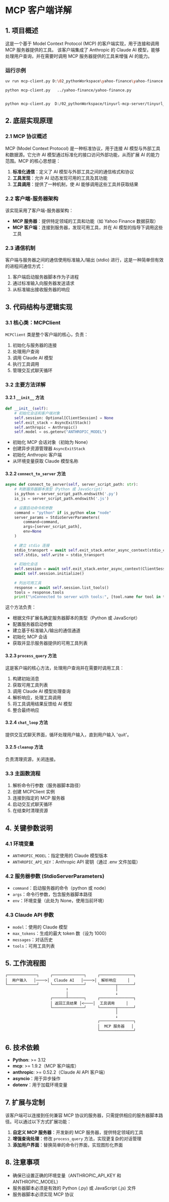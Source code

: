 # MCP 客户端详解

## 1. 项目概述

这是一个基于 Model Context Protocol (MCP) 的客户端实现，用于连接和调用 MCP 服务器提供的工具。
该客户端集成了 Anthropic 的 Claude AI 模型，能够处理用户查询，并在需要时调用 MCP 服务器提供的工具来增强 AI 的能力。

### 运行示例
```bash
uv run mcp-client.py D:\02_pythonWorkspace\yahoo-finance\yahoo-finance.py

python mcp-client.py   ../yahoo-finance/yahoo-finance.py


python mcp-client.py  D:/02_pythonWorkspace/tinyurl-mcp-server/tinyurl_mcp_server/server.py -e TINYURL_API_KEY=RFgCTh6ya6LbgO7OmUV4oEtKuZqsELnQ9sdNZE6zRZoqxMyK7C4z9VpZhrar
```

## 2. 底层实现原理

### 2.1 MCP 协议概述

MCP (Model Context Protocol) 是一种标准协议，用于连接 AI 模型与外部工具和数据源。它允许 AI 模型通过标准化的接口访问外部功能，从而扩展 AI 的能力范围。MCP 的核心思想是：

1. **标准化通信**：定义了 AI 模型与外部工具之间的通信格式和协议
2. **工具发现**：允许 AI 动态发现可用的工具及其功能
3. **工具调用**：提供了一种机制，使 AI 能够调用这些工具并获取结果

### 2.2 客户端-服务器架构

该实现采用了客户端-服务器架构：

- **MCP 服务器**：提供特定领域的工具和功能（如 Yahoo Finance 数据获取）
- **MCP 客户端**：连接到服务器，发现可用工具，并在 AI 模型的指导下调用这些工具

### 2.3 通信机制

客户端与服务器之间的通信使用标准输入/输出 (stdio) 进行，这是一种简单但有效的进程间通信方式：

1. 客户端启动服务器脚本作为子进程
2. 通过标准输入向服务器发送请求
3. 从标准输出接收服务器的响应

## 3. 代码结构与逻辑实现

### 3.1 核心类：MCPClient

`MCPClient` 类是整个客户端的核心，负责：

1. 初始化与服务器的连接
2. 处理用户查询
3. 调用 Claude AI 模型
4. 执行工具调用
5. 管理交互式聊天循环

### 3.2 主要方法详解

#### 3.2.1 `__init__` 方法

```python
def __init__(self):
    # 初始化会话和客户端对象
    self.session: Optional[ClientSession] = None
    self.exit_stack = AsyncExitStack()
    self.anthropic = Anthropic()
    self.model = os.getenv("ANTHROPIC_MODEL")
```

- 初始化 MCP 会话对象（初始为 None）
- 创建异步资源管理器 `AsyncExitStack`
- 初始化 Anthropic 客户端
- 从环境变量获取 Claude 模型名称

#### 3.2.2 `connect_to_server` 方法

```python
async def connect_to_server(self, server_script_path: str):
    # 判断服务器脚本类型（Python 或 JavaScript）
    is_python = server_script_path.endswith('.py')
    is_js = server_script_path.endswith('.js')
    
    # 设置启动命令和参数
    command = "python" if is_python else "node"
    server_params = StdioServerParameters(
        command=command,
        args=[server_script_path],
        env=None
    )
    
    # 建立 stdio 连接
    stdio_transport = await self.exit_stack.enter_async_context(stdio_client(server_params))
    self.stdio, self.write = stdio_transport
    
    # 初始化会话
    self.session = await self.exit_stack.enter_async_context(ClientSession(self.stdio, self.write))
    await self.session.initialize()
    
    # 列出可用工具
    response = await self.session.list_tools()
    tools = response.tools
    print("\nConnected to server with tools:", [tool.name for tool in tools])
```

这个方法负责：
- 根据文件扩展名确定服务器脚本的类型（Python 或 JavaScript）
- 配置服务器启动参数
- 建立基于标准输入/输出的通信通道
- 初始化 MCP 会话
- 获取并显示服务器提供的可用工具列表

#### 3.2.3 `process_query` 方法

这是客户端的核心方法，处理用户查询并在需要时调用工具：

1. 构建初始消息
2. 获取可用工具列表
3. 调用 Claude AI 模型处理查询
4. 解析响应，处理工具调用
5. 将工具调用结果反馈给 AI 模型
6. 整合最终响应

#### 3.2.4 `chat_loop` 方法

提供交互式聊天界面，循环处理用户输入，直到用户输入 'quit'。

#### 3.2.5 `cleanup` 方法

负责清理资源，关闭连接。

### 3.3 主函数流程

1. 解析命令行参数（服务器脚本路径）
2. 创建 MCPClient 实例
3. 连接到指定的 MCP 服务器
4. 启动交互式聊天循环
5. 在结束时清理资源

## 4. 关键参数说明

### 4.1 环境变量

- `ANTHROPIC_MODEL`：指定使用的 Claude 模型版本
- `ANTHROPIC_API_KEY`：Anthropic API 密钥（通过 .env 文件加载）

### 4.2 服务器参数 (StdioServerParameters)

- `command`：启动服务器的命令（python 或 node）
- `args`：命令行参数，包含服务器脚本路径
- `env`：环境变量（此处为 None，使用当前环境）

### 4.3 Claude API 参数

- `model`：使用的 Claude 模型
- `max_tokens`：生成的最大 token 数（设为 1000）
- `messages`：对话历史
- `tools`：可用工具列表

## 5. 工作流程图

```
┌─────────────┐     ┌──────────────┐     ┌───────────────┐
│  用户输入   │────>│  Claude AI   │────>│  解析响应     │
└─────────────┘     └──────────────┘     └───────┬───────┘
                           ↑                     │
                           │                     ↓
                    ┌──────┴───────┐     ┌───────────────┐
                    │ 返回工具结果 │<────│  工具调用     │
                    └──────────────┘     └───────┬───────┘
                                                 │
                                                 ↓
                                         ┌───────────────┐
                                         │  MCP 服务器   │
                                         └───────────────┘
```

## 6. 技术依赖

- **Python**: >= 3.12
- **mcp**: >= 1.9.2（MCP 客户端库）
- **anthropic**: >= 0.52.2（Claude AI API 客户端）
- **asyncio**：用于异步操作
- **dotenv**：用于加载环境变量

## 7. 扩展与定制

该客户端可以连接到任何兼容 MCP 协议的服务器，只需提供相应的服务器脚本路径。可以通过以下方式扩展功能：

1. **自定义 MCP 服务器**：开发新的 MCP 服务器，提供特定领域的工具
2. **增强查询处理**：修改 `process_query` 方法，实现更复杂的对话管理
3. **添加用户界面**：替换简单的命令行界面，实现图形化界面

## 8. 注意事项

- 确保已设置正确的环境变量（ANTHROPIC_API_KEY 和 ANTHROPIC_MODEL）
- 服务器脚本必须是有效的 Python (.py) 或 JavaScript (.js) 文件
- 服务器脚本必须实现 MCP 协议

